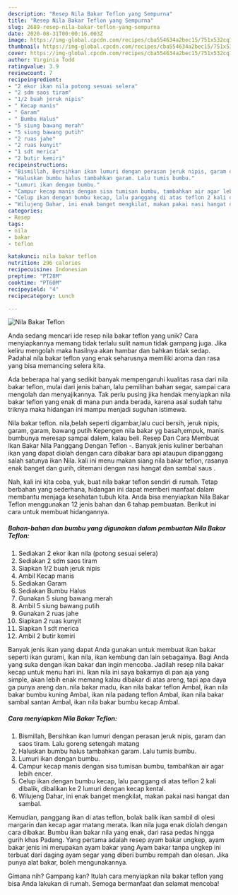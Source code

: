 ```yaml
---
description: "Resep Nila Bakar Teflon yang Sempurna"
title: "Resep Nila Bakar Teflon yang Sempurna"
slug: 2689-resep-nila-bakar-teflon-yang-sempurna
date: 2020-08-31T00:00:16.003Z
image: https://img-global.cpcdn.com/recipes/cba554634a2bec15/751x532cq70/nila-bakar-teflon-foto-resep-utama.jpg
thumbnail: https://img-global.cpcdn.com/recipes/cba554634a2bec15/751x532cq70/nila-bakar-teflon-foto-resep-utama.jpg
cover: https://img-global.cpcdn.com/recipes/cba554634a2bec15/751x532cq70/nila-bakar-teflon-foto-resep-utama.jpg
author: Virginia Todd
ratingvalue: 3.9
reviewcount: 7
recipeingredient:
- "2 ekor ikan nila potong sesuai selera"
- "2 sdm saos tiram"
- "1/2 buah jeruk nipis"
- " Kecap manis"
- " Garam"
- " Bumbu Halus"
- "5 siung bawang merah"
- "5 siung bawang putih"
- "2 ruas jahe"
- "2 ruas kunyit"
- "1 sdt merica"
- "2 butir kemiri"
recipeinstructions:
- "Bismillah, Bersihkan ikan lumuri dengan perasan jeruk nipis, garam dan saos tiram. Lalu goreng setengah matang"
- "Haluskan bumbu halus tambahkan garam. Lalu tumis bumbu."
- "Lumuri ikan dengan bumbu."
- "Campur kecap manis dengan sisa tumisan bumbu, tambahkan air agar lebih encer."
- "Celup ikan dengan bumbu kecap, lalu panggang di atas teflon 2 kali dibalik, dibalikan ke 2 lumuri dengan kecap kental."
- "Wilujeng Dahar, ini enak banget mengkilat, makan pakai nasi hangat dan sambal."
categories:
- Resep
tags:
- nila
- bakar
- teflon

katakunci: nila bakar teflon 
nutrition: 296 calories
recipecuisine: Indonesian
preptime: "PT28M"
cooktime: "PT60M"
recipeyield: "4"
recipecategory: Lunch

---
```



![Nila Bakar Teflon](https://img-global.cpcdn.com/recipes/cba554634a2bec15/751x532cq70/nila-bakar-teflon-foto-resep-utama.jpg)

Anda sedang mencari ide resep nila bakar teflon yang unik? Cara menyiapkannya memang tidak terlalu sulit namun tidak gampang juga. Jika keliru mengolah maka hasilnya akan hambar dan bahkan tidak sedap. Padahal nila bakar teflon yang enak seharusnya memiliki aroma dan rasa yang bisa memancing selera kita.

Ada beberapa hal yang sedikit banyak mempengaruhi kualitas rasa dari nila bakar teflon, mulai dari jenis bahan, lalu pemilihan bahan segar, sampai cara mengolah dan menyajikannya. Tak perlu pusing jika hendak menyiapkan nila bakar teflon yang enak di mana pun anda berada, karena asal sudah tahu triknya maka hidangan ini mampu menjadi suguhan istimewa.

Nila bakar teflon. nila,belah seperti digambar,lalu cuci bersih, jeruk nipis, garam, garam, bawang putih Kepengen nila bakar yg basah,empuk, manis bumbunya meresap sampai dalem, kalau beli. Resep Dan Cara Membuat Ikan Bakar Nila Panggang Dengan Teflon -. Banyak jenis kuliner berbahan ikan yang dapat diolah dengan cara dibakar bara api ataupun dipanggang salah satunya ikan Nila. kali ini menu makan siang nila bakar teflon, rasanya enak banget dan gurih, ditemani dengan nasi hangat dan sambal saus .


Nah, kali ini kita coba, yuk, buat nila bakar teflon sendiri di rumah. Tetap berbahan yang sederhana, hidangan ini dapat memberi manfaat dalam membantu menjaga kesehatan tubuh kita. Anda bisa menyiapkan Nila Bakar Teflon menggunakan 12 jenis bahan dan 6 tahap pembuatan. Berikut ini cara untuk membuat hidangannya.

<!--inarticleads1-->

##### Bahan-bahan dan bumbu yang digunakan dalam pembuatan Nila Bakar Teflon:

1. Sediakan 2 ekor ikan nila (potong sesuai selera)
1. Sediakan 2 sdm saos tiram
1. Siapkan 1/2 buah jeruk nipis
1. Ambil  Kecap manis
1. Sediakan  Garam
1. Sediakan  Bumbu Halus
1. Gunakan 5 siung bawang merah
1. Ambil 5 siung bawang putih
1. Gunakan 2 ruas jahe
1. Siapkan 2 ruas kunyit
1. Siapkan 1 sdt merica
1. Ambil 2 butir kemiri


Banyak jenis ikan yang dapat Anda gunakan untuk membuat ikan bakar seperti ikan gurami, ikan nila, ikan kembung dan lain sebagainya. Bagi Anda yang suka dengan ikan bakar dan ingin mencoba. Jadilah resep nila bakar kecap untuk menu hari ini. Ikan nila ini saya bakarnya di pan aja yang simple, akan lebih enak memang kalau dibakar di atas areng, tapi apa daya ga punya areng dan..nila bakar madu, ikan nila bakar teflon Ambal, ikan nila bakar bumbu kuning Ambal, ikan nila padang teflon Ambal, ikan nila bakar sambal santan Ambal, ikan nila bakar bumbu kecap Ambal. 

<!--inarticleads2-->

##### Cara menyiapkan Nila Bakar Teflon:

1. Bismillah, Bersihkan ikan lumuri dengan perasan jeruk nipis, garam dan saos tiram. Lalu goreng setengah matang
1. Haluskan bumbu halus tambahkan garam. Lalu tumis bumbu.
1. Lumuri ikan dengan bumbu.
1. Campur kecap manis dengan sisa tumisan bumbu, tambahkan air agar lebih encer.
1. Celup ikan dengan bumbu kecap, lalu panggang di atas teflon 2 kali dibalik, dibalikan ke 2 lumuri dengan kecap kental.
1. Wilujeng Dahar, ini enak banget mengkilat, makan pakai nasi hangat dan sambal.


Kemudian, panggang ikan di atas teflon, bolak balik ikan sambil di olesi margarin dan kecap agar matang merata. Ikan nila juga enak diolah dengan cara dibakar. Bumbu ikan bakar nila yang enak, dari rasa pedas hingga gurih khas Padang. Yang pertama adalah resep ayam bakar ungkep, ayam bakar jenis ini merupakan ayam bakar yang Ayam bakar tanpa ungkep ini terbuat dari daging ayam segar yang diberi bumbu rempah dan olesan. Jika punya alat bakar, boleh mengunakannya. 

Gimana nih? Gampang kan? Itulah cara menyiapkan nila bakar teflon yang bisa Anda lakukan di rumah. Semoga bermanfaat dan selamat mencoba!
